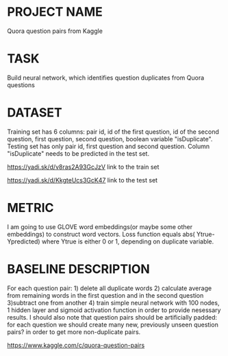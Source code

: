 # PROJECT NAME
Quora question pairs from Kaggle
# TASK
Build neural network, which identifies question duplicates from Quora questions
# DATASET
Training set has 6 columns: pair id, id of the first question, id of the second question, first question, second question, boolean variable "isDuplicate". Testing set has only pair id, first question and second question. Column "isDuplicate" needs to be predicted in the test set.

https://yadi.sk/d/v8ras2A93GcJzV link to the train set


https://yadi.sk/d/KkgteUcs3GcK47 link to the test set

# METRIC
I am going to use GLOVE word embeddings(or maybe some other embeddings) to construct word vectors. Loss function equals abs( Ytrue-Ypredicted) where Ytrue is either 0 or 1, depending on duplicate variable.
# BASELINE DESCRIPTION
For each question pair: 1) delete all duplicate words 2) calculate average from remaining words in the first question and in the second question 3)subtract one from another 4) train simple neural network with 100 nodes, 1 hidden layer and sigmoid activation function in order to provide nesessary results. 
I should also note that question pairs should be artificially padded: for each question we should create many new, previously unseen question pairs? in order to get more non-duplicate pairs.


https://www.kaggle.com/c/quora-question-pairs

